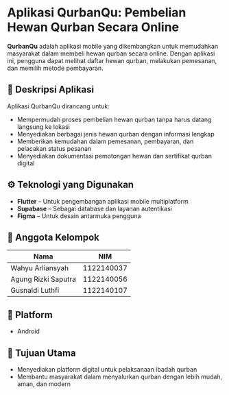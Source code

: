# Aplikasi QurbanQu: Pembelian Hewan Qurban Secara Online

**QurbanQu** adalah aplikasi mobile yang dikembangkan untuk memudahkan masyarakat dalam membeli hewan qurban secara online. Dengan aplikasi ini, pengguna dapat melihat daftar hewan qurban, melakukan pemesanan, dan memilih metode pembayaran.

## 📝 Deskripsi Aplikasi

Aplikasi QurbanQu dirancang untuk:

- Mempermudah proses pembelian hewan qurban tanpa harus datang langsung ke lokasi
- Menyediakan berbagai jenis hewan qurban dengan informasi lengkap
- Memberikan kemudahan dalam pemesanan, pembayaran, dan pelacakan status pesanan
- Menyediakan dokumentasi pemotongan hewan dan sertifikat qurban digital

## ⚙️ Teknologi yang Digunakan

- **Flutter** – Untuk pengembangan aplikasi mobile multiplatform
- **Supabase** – Sebagai database dan layanan autentikasi
- **Figma** – Untuk desain antarmuka pengguna

## 👥 Anggota Kelompok

| Nama                | NIM        |
| ------------------- | ---------- |
| Wahyu Arliansyah    | 1122140037 |
| Agung Rizki Saputra | 1122140056 |
| Gusnaldi Luthfi     | 1122140107 |

## 📱 Platform

- Android

## 🚀 Tujuan Utama

- Menyediakan platform digital untuk pelaksanaan ibadah qurban
- Membantu masyarakat dalam menyalurkan qurban dengan lebih mudah, aman, dan modern
